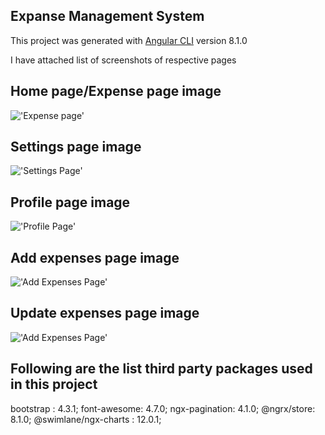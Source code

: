 ## Expanse Management System

This project was generated with [Angular CLI](https://github.com/angular/angular-cli) version 8.1.0

I have attached list of screenshots of respective pages

## Home page/Expense page image
!['Expense page'](https://res.cloudinary.com/dzi1hx7nm/image/upload/v1563870200/Expense_dp10ze.png)

## Settings page image
!['Settings Page'](https://res.cloudinary.com/dzi1hx7nm/image/upload/v1563870200/Settings_xuhvfd.png)

## Profile page image
!['Profile Page'](https://res.cloudinary.com/dzi1hx7nm/image/upload/v1563870200/Profile_szxklv.png)

## Add expenses page image
!['Add Expenses Page'](https://res.cloudinary.com/dzi1hx7nm/image/upload/v1563870356/Add_expense_icqlv4.png)

## Update expenses page image
!['Add Expenses Page'](https://res.cloudinary.com/dzi1hx7nm/image/upload/v1563870356/Edit_expense_dhjqfm.png)

## Following are the list third party packages used in this project
bootstrap : 4.3.1;
font-awesome: 4.7.0;
ngx-pagination: 4.1.0;
@ngrx/store: 8.1.0;
@swimlane/ngx-charts : 12.0.1;

